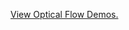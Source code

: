 [View Optical Flow Demos.](https://www.youtube.com/playlist?list=PL1sLI3pzSNrjnKZacML8wLz-z8Qik6_t0)
